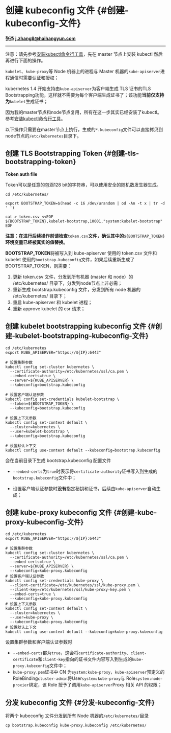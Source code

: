 # 创建 kubeconfig 文件 {#创建-kubeconfig-文件}

**张杰    j.zhang8@haihangyun.com**

---

注意：请先参考[安装kubectl命令行工具](/centos-bu-shu-k8s-ji-qun/an-zhuang-kubectl-ming-ling-xing-gong-ju.md)，先在 master 节点上安装 kubectl 然后再进行下面的操作。

`kubelet`、`kube-proxy`等 Node 机器上的进程与 Master 机器的`kube-apiserver`进程通信时需要认证和授权；

kubernetes 1.4 开始支持由`kube-apiserver`为客户端生成 TLS 证书的TLS Bootstrapping功能，这样就不需要为每个客户端生成证书了；该功能**当前仅支持为**`kubelet`生成证书；

因为我的master节点和node节点复用，所有在这一步其实已经安装了kubectl。参考[安装kubectl命令行工具](/centos-bu-shu-k8s-ji-qun/an-zhuang-kubectl-ming-ling-xing-gong-ju.md)。

以下操作只需要在master节点上执行，生成的`*.kubeconfig`文件可以直接拷贝到node节点的`/etc/kubernetes`目录下。

## 创建 TLS Bootstrapping Token {#创建-tls-bootstrapping-token}

**Token auth file**

Token可以是任意的包涵128 bit的字符串，可以使用安全的随机数发生器生成。

```
cd /etc/kubernetes/

export BOOTSTRAP_TOKEN=$(head -c 16 /dev/urandom | od -An -t x | tr -d ' ')

cat > token.csv <<EOF
${BOOTSTRAP_TOKEN},kubelet-bootstrap,10001,"system:kubelet-bootstrap"
EOF
```

**注意：在进行后续操作前请检查**`token.csv`**文件，确认其中的**`${BOOTSTRAP_TOKEN}`**环境变量已经被真实的值替换。**

**BOOTSTRAP\_TOKEN**将被写入到 kube-apiserver 使用的 token.csv 文件和 kubelet 使用的`bootstrap.kubeconfig`文件，如果后续重新生成了 BOOTSTRAP\_TOKEN，则需要：

1. 更新 token.csv 文件，分发到所有机器 \(master 和 node）的 /etc/kubernetes/ 目录下，分发到node节点上非必需；
2. 重新生成 bootstrap.kubeconfig 文件，分发到所有 node 机器的 /etc/kubernetes/ 目录下；
3. 重启 kube-apiserver 和 kubelet 进程；
4. 重新 approve kubelet 的 csr 请求；

## 创建 kubelet bootstrapping kubeconfig 文件 {#创建-kubelet-bootstrapping-kubeconfig-文件}

```
cd /etc/kubernetes
export KUBE_APISERVER="https://${IP}:6443"

# 设置集群参数
kubectl config set-cluster kubernetes \
  --certificate-authority=/etc/kubernetes/ssl/ca.pem \
  --embed-certs=true \
  --server=${KUBE_APISERVER} \
  --kubeconfig=bootstrap.kubeconfig

# 设置客户端认证参数
kubectl config set-credentials kubelet-bootstrap \
  --token=${BOOTSTRAP_TOKEN} \
  --kubeconfig=bootstrap.kubeconfig

# 设置上下文参数
kubectl config set-context default \
  --cluster=kubernetes \
  --user=kubelet-bootstrap \
  --kubeconfig=bootstrap.kubeconfig

# 设置默认上下文
kubectl config use-context default --kubeconfig=bootstrap.kubeconfig
```

会在当前目录下生成 bootstrap.kubeconfig 配置文件

* `--embed-certs`为`true`时表示将`certificate-authority`证书写入到生成的`bootstrap.kubeconfig`文件中；

* 设置客户端认证参数时**没有**指定秘钥和证书，后续由`kube-apiserver`自动生成；

## 创建 kube-proxy kubeconfig 文件 {#创建-kube-proxy-kubeconfig-文件}

```
cd /etc/kubernetes
export KUBE_APISERVER="https://${IP}:6443"

# 设置集群参数
kubectl config set-cluster kubernetes \
  --certificate-authority=/etc/kubernetes/ssl/ca.pem \
  --embed-certs=true \
  --server=${KUBE_APISERVER} \
  --kubeconfig=kube-proxy.kubeconfig
# 设置客户端认证参数
kubectl config set-credentials kube-proxy \
  --client-certificate=/etc/kubernetes/ssl/kube-proxy.pem \
  --client-key=/etc/kubernetes/ssl/kube-proxy-key.pem \
  --embed-certs=true \
  --kubeconfig=kube-proxy.kubeconfig
# 设置上下文参数
kubectl config set-context default \
  --cluster=kubernetes \
  --user=kube-proxy \
  --kubeconfig=kube-proxy.kubeconfig
# 设置默认上下文
kubectl config use-context default --kubeconfig=kube-proxy.kubeconfig
```

设置集群参数和客户端认证参数时

* `--embed-certs`都为`true`，这会将`certificate-authority`、`client-certificate`和`client-key`指向的证书文件内容写入到生成的`kube-proxy.kubeconfig`文件中；
* `kube-proxy.pem`证书中 CN 为`system:kube-proxy`，`kube-apiserver`预定义的 RoleBinding`cluster-admin`将User`system:kube-proxy`与 Role`system:node-proxier`绑定，该 Role 授予了调用`kube-apiserver`Proxy 相关 API 的权限；

## 分发 kubeconfig 文件 {#分发-kubeconfig-文件}

将两个 kubeconfig 文件分发到所有 Node 机器的`/etc/kubernetes/`目录

```
cp bootstrap.kubeconfig kube-proxy.kubeconfig /etc/kubernetes/
```



